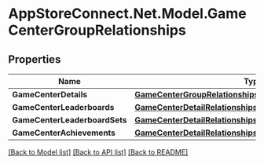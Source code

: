 # AppStoreConnect.Net.Model.GameCenterGroupRelationships

## Properties

Name | Type | Description | Notes
------------ | ------------- | ------------- | -------------
**GameCenterDetails** | [**GameCenterGroupRelationshipsGameCenterDetails**](GameCenterGroupRelationshipsGameCenterDetails.md) |  | [optional] 
**GameCenterLeaderboards** | [**GameCenterDetailRelationshipsGameCenterLeaderboards**](GameCenterDetailRelationshipsGameCenterLeaderboards.md) |  | [optional] 
**GameCenterLeaderboardSets** | [**GameCenterDetailRelationshipsGameCenterLeaderboardSets**](GameCenterDetailRelationshipsGameCenterLeaderboardSets.md) |  | [optional] 
**GameCenterAchievements** | [**GameCenterDetailRelationshipsGameCenterAchievements**](GameCenterDetailRelationshipsGameCenterAchievements.md) |  | [optional] 

[[Back to Model list]](../README.md#documentation-for-models) [[Back to API list]](../README.md#documentation-for-api-endpoints) [[Back to README]](../README.md)

